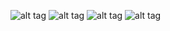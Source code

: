 ![alt tag](https://github.com/Ultimatrick/AssignmentFive/blob/master/Screenshot%20(26).png)
![alt tag](https://github.com/Ultimatrick/AssignmentFive/blob/master/Screenshot%20(28).png)
![alt tag](https://github.com/Ultimatrick/AssignmentFive/blob/master/Screenshot%20(30).png)
![alt tag](https://github.com/Ultimatrick/AssignmentFive/blob/master/Screenshot%20(31).png)

